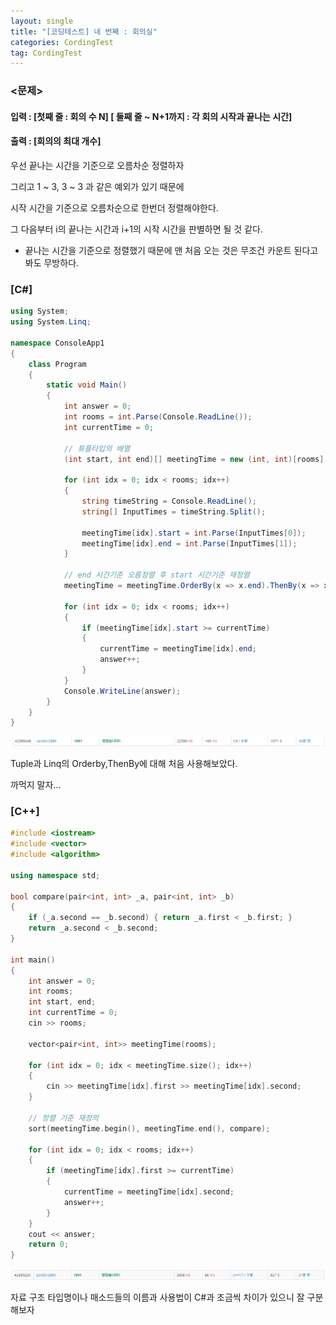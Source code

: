 ```yaml
---
layout: single
title: "[코딩테스트] 네 번째 : 회의실"
categories: CordingTest
tag: CordingTest
---
```




### <문제>

#### 입력 : [첫째 줄 :  회의 수  N] [ 둘째 줄 ~ N+1까지 : 각 회의 시작과 끝나는 시간]

#### 출력 : [회의의 최대 개수]

우선 끝나는 시간을 기준으로 오름차순 정렬하자

그리고 1 ~ 3, 3 ~ 3 과 같은 예외가 있기 때문에

시작 시간을 기준으로 오름차순으로 한번더 정렬해야한다.

그 다음부터 i의 끝나는 시간과  i+1의 시작 시간을 판별하면 될 것 같다.

+ 끝나는 시간을 기준으로 정렬했기 때문에 맨 처음 오는 것은 무조건 카운트 된다고 봐도 무방하다.

### [C#]

```c#
using System;
using System.Linq;

namespace ConsoleApp1
{
    class Program
    {
        static void Main()
        {
            int answer = 0;
            int rooms = int.Parse(Console.ReadLine());  
            int currentTime = 0;
			
            // 튜플타입의 배열
            (int start, int end)[] meetingTime = new (int, int)[rooms];

            for (int idx = 0; idx < rooms; idx++)
            {
                string timeString = Console.ReadLine();
                string[] InputTimes = timeString.Split();
                
                meetingTime[idx].start = int.Parse(InputTimes[0]);
                meetingTime[idx].end = int.Parse(InputTimes[1]);
            }
            
			// end 시간기준 오름정렬 후 start 시간기준 재정렬  
            meetingTime = meetingTime.OrderBy(x => x.end).ThenBy(x => x.start).ToArray();

            for (int idx = 0; idx < rooms; idx++)
            {
                if (meetingTime[idx].start >= currentTime)
                {
                    currentTime = meetingTime[idx].end;
                    answer++;
                }
            }
            Console.WriteLine(answer);
        }
    }
}
```

![image-20220424193337281](../images/2022-04-24-CordingTest4/image-20220424193337281.png)

 Tuple과 Linq의 Orderby,ThenBy에 대해 처음 사용해보았다.

까먹지 말자... 



### [C++]

```c++
#include <iostream>
#include <vector>
#include <algorithm>

using namespace std;

bool compare(pair<int, int> _a, pair<int, int> _b)
{
    if (_a.second == _b.second) { return _a.first < _b.first; }
    return _a.second < _b.second;
}

int main()
{
    int answer = 0;
    int rooms;
    int start, end;
    int currentTime = 0;
    cin >> rooms;

    vector<pair<int, int>> meetingTime(rooms);

    for (int idx = 0; idx < meetingTime.size(); idx++)
    {
        cin >> meetingTime[idx].first >> meetingTime[idx].second;
    }
    
    // 정렬 기준 재정의
    sort(meetingTime.begin(), meetingTime.end(), compare);

    for (int idx = 0; idx < rooms; idx++)
    {
        if (meetingTime[idx].first >= currentTime)
        {
            currentTime = meetingTime[idx].second;
            answer++;
        }
    }
    cout << answer;
    return 0;
}
```

![image-20220424193317083](../images/2022-04-24-CordingTest4/image-20220424193317083.png)

자료 구조 타입명이나 매소드들의 이름과 사용법이 C#과 조금씩 차이가 있으니 잘 구분해보자
